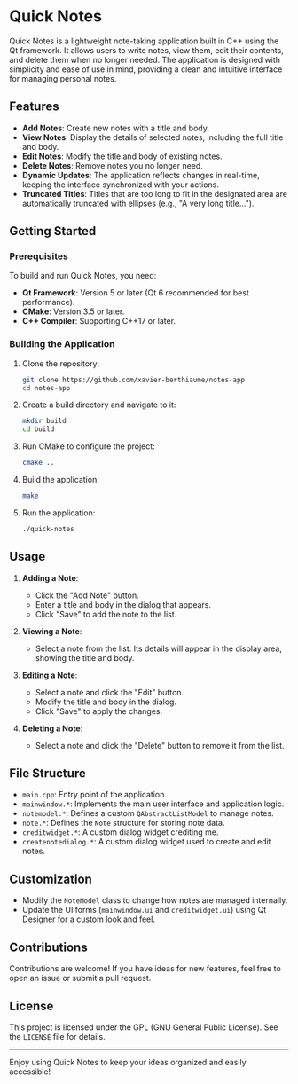 # Quick Notes

Quick Notes is a lightweight note-taking application built in C++ using the Qt framework. It allows users to write notes, view them, edit their contents, and delete them when no longer needed. The application is designed with simplicity and ease of use in mind, providing a clean and intuitive interface for managing personal notes.

## Features

- **Add Notes**: Create new notes with a title and body.
- **View Notes**: Display the details of selected notes, including the full title and body.
- **Edit Notes**: Modify the title and body of existing notes.
- **Delete Notes**: Remove notes you no longer need.
- **Dynamic Updates**: The application reflects changes in real-time, keeping the interface synchronized with your actions.
- **Truncated Titles**: Titles that are too long to fit in the designated area are automatically truncated with ellipses (e.g., "A very long title...").

## Getting Started

### Prerequisites

To build and run Quick Notes, you need:

- **Qt Framework**: Version 5 or later (Qt 6 recommended for best performance).
- **CMake**: Version 3.5 or later.
- **C++ Compiler**: Supporting C++17 or later.

### Building the Application

1. Clone the repository:
   ```bash
   git clone https://github.com/xavier-berthiaume/notes-app
   cd notes-app
   ```

2. Create a build directory and navigate to it:
   ```bash
   mkdir build
   cd build
   ```

3. Run CMake to configure the project:
   ```bash
   cmake ..
   ```

4. Build the application:
   ```bash
   make
   ```

5. Run the application:
   ```bash
   ./quick-notes
   ```

## Usage

1. **Adding a Note**:
   - Click the "Add Note" button.
   - Enter a title and body in the dialog that appears.
   - Click "Save" to add the note to the list.

2. **Viewing a Note**:
   - Select a note from the list. Its details will appear in the display area, showing the title and body.

3. **Editing a Note**:
   - Select a note and click the "Edit" button.
   - Modify the title and body in the dialog.
   - Click "Save" to apply the changes.

4. **Deleting a Note**:
   - Select a note and click the "Delete" button to remove it from the list.

## File Structure

- `main.cpp`: Entry point of the application.
- `mainwindow.*`: Implements the main user interface and application logic.
- `notemodel.*`: Defines a custom `QAbstractListModel` to manage notes.
- `note.*`: Defines the `Note` structure for storing note data.
- `creditwidget.*`: A custom dialog widget crediting me.
- `createnotedialog.*`: A custom dialog widget used to create and edit notes.

## Customization

- Modify the `NoteModel` class to change how notes are managed internally.
- Update the UI forms (`mainwindow.ui` and `creditwidget.ui`) using Qt Designer for a custom look and feel.

## Contributions

Contributions are welcome! If you have ideas for new features, feel free to open an issue or submit a pull request.

## License

This project is licensed under the GPL (GNU General Public License). See the `LICENSE` file for details.

---

Enjoy using Quick Notes to keep your ideas organized and easily accessible!

